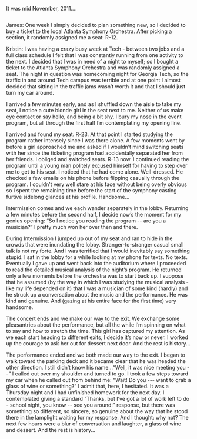 It was mid November, 2011....

<img walking away>

James: One week I simply decided to plan something new, so I decided to buy a ticket to the local Atlanta Symphony Orchestra.  After picking a section, it randomly assigned me a seat: R-12.

Kristin: I was having a crazy busy week at Tech - between two jobs and a full class schedule I felt that I was constantly running from one activity to the next. I decided that I was in need of a night to myself; so I bought a ticket to the Atlanta Symphony Orchestra and was randomly assigned a seat. The night in question was homecoming night for Georgia Tech, so the traffic in and around Tech campus was terrible and at one point I almost decided that sitting in the traffic jams wasn’t worth it and that I should just turn my car around.

I arrived a few minutes early, and as I shuffled down the aisle to take my seat, I notice a cute blonde girl in the seat next to me.  Neither of us make eye contact or say hello, and being a bit shy, I bury my nose in the event program, but all through the first half I’m contemplating my opening line.

I arrived and found my seat. R-23. At that point I started studying the program rather intensely since I was there alone. A few moments went by before a girl approached me and asked if I wouldn’t mind switching seats with her since the ticketing program had accidentally separated her from her friends. I obliged and switched seats. R-13 now. I continued reading the program until a young man politely excused himself for having to step over me to get to his seat. I noticed that he had come alone. Well-dressed. He checked a few emails on his phone before flipping casually through the program. I couldn’t very well stare at his face without being overly obvious so I spent the remaining time before the start of the symphony casting furtive sidelong glances at his profile. Handsome...

Intermission comes and we each wander separately in the lobby.  Returning a few minutes before the second half, I decide now’s the moment for my genius opening: “So I notice you reading the program -- are you a musician?”  I pretty much won her over then and there.

During Intermission I jumped up out of my seat and ran to hide in the crowds that were inundating the lobby. Stranger-to-stranger casual small talk is not my forte. And I was terrified that I would inevitably say something stupid. I sat in the lobby for a while looking at my phone for texts. No texts. Eventually I gave up and went back into the auditorium where I proceeded to read the detailed musical analysis of the night’s program. He returned only a few moments before the orchestra was to start back up. I suppose that he assumed (by the way in which I was studying the musical analysis - like my life depended on it) that I was a musician of some kind (hardly) and he struck up a conversation about the music and the performance. He was kind and genuine. And (gazing at his entire face for the first time) very handsome.

The concert ends and we make our way to the exit.  We exchange some pleasantries about the performance, but all the while I’m spinning on what to say and how to stretch the time.  This girl has captured my attention.  As we each start heading to different exits, I decide it’s now or never.  I worked up the courage to ask her out for dessert next door.  And the rest is history...

The performance ended and we both made our way to the exit. I began to walk toward the parking deck and it became clear that he was headed the other direction. I still didn’t know his name...“Well, it was nice meeting you --” I called out over my shoulder and turned to go. I took a few steps toward my car when he called out from behind me: “Wait! Do you --- want to grab a glass of wine or something?” I admit that, here, I hesitated. It was a Thursday night and I had unfinished homework for the next day. I contemplated giving a standard “Thanks, but I’ve got a lot of work left to do - school night, you know -- see you around!” response, but there was something so different, so sincere, so genuine about the way that he stood there in the lamplight waiting for my response. And I thought: why not? The next few hours were a blur of conversation and laughter, a glass of wine and dessert. And the rest is history...
